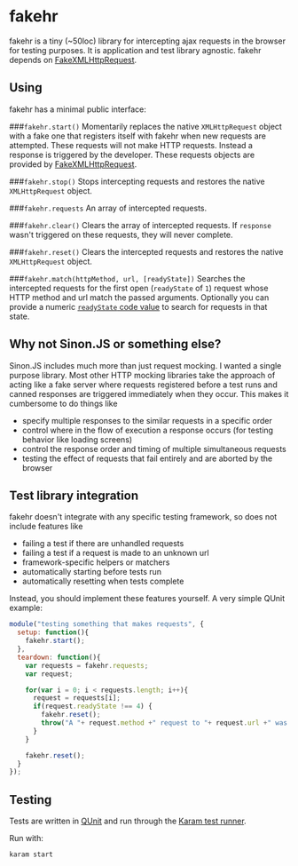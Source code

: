 # fakehr

fakehr is a tiny (~50loc) library for intercepting ajax requests in the browser for testing purposes.
It is application and test library agnostic. fakehr depends on [FakeXMLHttpRequest](https://github.com/trek/FakeXMLHttpRequest).

## Using
fakehr has a minimal public interface:

###`fakehr.start()`
Momentarily replaces the native `XMLHttpRequest` object with a fake one that registers itself with fakehr when new requests are attempted. These requests will not make HTTP requests. Instead a response is triggered by the developer. These requests objects are provided by [FakeXMLHttpRequest](https://github.com/trek/FakeXMLHttpRequest).

###`fakehr.stop()`
Stops intercepting requests and restores the native `XMLHttpRequest` object.

###`fakehr.requests`
An array of intercepted requests.

###`fakehr.clear()`
Clears the array of intercepted requests. If `response` wasn't triggered on these requests, they will never complete.

###`fakehr.reset()`
Clears the intercepted requests and restores the native `XMLHttpRequest` object.

###`fakehr.match(httpMethod, url, [readyState])`
Searches the intercepted requests for the first open (`readyState` of `1`) request whose
HTTP method and url match the passed arguments. Optionally you can provide a
numeric [`readyState` code value](http://www.w3.org/TR/XMLHttpRequest/#states) to search for
requests in that state.

## Why not Sinon.JS or something else?
Sinon.JS includes much more than just request mocking. I wanted a single purpose library. Most other
HTTP mocking libraries take the approach of acting like a fake server where requests registered before a test runs and canned responses are triggered immediately when they occur. This makes it cumbersome to do things like

  * specify multiple responses to the similar requests in a specific order
  * control where in the flow of execution a response occurs (for testing behavior like loading screens)
  * control the response order and timing of multiple simultaneous requests
  * testing the effect of requests that fail entirely and are aborted by the browser

## Test library integration
fakehr doesn't integrate with any specific testing framework, so does not include features like
  
  * failing a test if there are unhandled requests
  * failing a test if a request is made to an unknown url
  * framework-specific helpers or matchers
  * automatically starting before tests run
  * automatically resetting when tests complete

Instead, you should implement these features yourself. A very simple QUnit example:

```javascript
module("testing something that makes requests", {
  setup: function(){
    fakehr.start();
  },
  teardown: function(){
    var requests = fakehr.requests;
    var request;

    for(var i = 0; i < requests.length; i++){
      request = requests[i];
      if(request.readyState !== 4) {
        fakehr.reset();
        throw("A "+ request.method +" request to "+ request.url +" was left unhandled!");
      }
    }

    fakehr.reset();
  }
});
```

## Testing
Tests are written in [QUnit](http://qunitjs.com/) and run through the [Karam test runner](http://karma-runner.github.io/0.10/index.html). 

Run with:

```
karam start
```